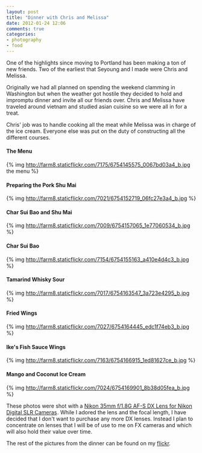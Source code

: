 ```yaml
---
layout: post
title: "Dinner with Chris and Melissa"
date: 2012-01-24 12:06
comments: true
categories: 
- photography
- food
---
```


One of the highlights since moving to Portland has been making a ton of
new friends. Two of the earliest that Seyoung and I made were Chris and
Melissa.

Originally we had all planned on spending the weekend clamming in
Washington but when the weather got hostile they decided to hold and
impromptu dinner and invite all our friends over. Chris and Melissa have
traveled around vietnam and studied asian cuisine so we were all in for
a treat.

Chris' job was to handle cooking all the meat while Melissa was in
charge of the ice cream. Everyone else was put on the duty of
constructing all the different courses.

#### The Menu
{% img http://farm8.staticflickr.com/7175/6754145575_0067bd03a4_b.jpg the menu %}

#### Preparing the Pork Shu Mai
{% img http://farm8.staticflickr.com/7021/6754152719_06fc27e3a4_b.jpg %}

#### Char Sui Bao and Shu Mai
{% img http://farm8.staticflickr.com/7009/6754157065_1e77060534_b.jpg %}

#### Char Sui Bao
{% img http://farm8.staticflickr.com/7154/6754155163_a410e4d4c3_b.jpg %}

#### Tamarind Whisky Sour
{% img http://farm8.staticflickr.com/7017/6754163547_3a723e4295_b.jpg %}

#### Fried Wings
{% img http://farm8.staticflickr.com/7027/6754164445_edc1f74eb3_b.jpg %}

#### Ike's Fish Sauce Wings
{% img http://farm8.staticflickr.com/7163/6754166915_1ed81627ce_b.jpg %}

#### Mango and Coconut Ice Cream
{% img http://farm8.staticflickr.com/7024/6754169901_8b38d05fea_b.jpg %}

These photos were shot with a <a href="http://www.amazon.com/gp/product/B001S2PPT0/ref=as_li_ss_tl?ie=UTF8&tag=ftp0e-20&linkCode=as2&camp=1789&creative=390957&creativeASIN=B001S2PPT0">Nikon 35mm f/1.8G AF-S DX Lens for Nikon Digital SLR Cameras</a><img src="http://www.assoc-amazon.com/e/ir?t=ftp0e-20&l=as2&o=1&a=B001S2PPT0" width="1" height="1" border="0" alt="" style="border:none !important; margin:0px !important;" />. While I adored the lens and the focal length, I have decided that I don't want to purchase any more DX lenses. Instead I plan to concentrate on lenses that I will be of use to me on FX cameras and which will also hold their value over time. 

The rest of the pictures from the dinner can be found on my [flickr](http://www.flickr.com/photos/zacharyz/sets/72157629009968727/).
